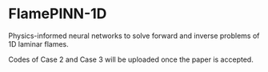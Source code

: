 # FlamePINN-1D
Physics-informed neural networks to solve forward and inverse problems of 1D laminar flames.

Codes of Case 2 and Case 3 will be uploaded once the paper is accepted.
